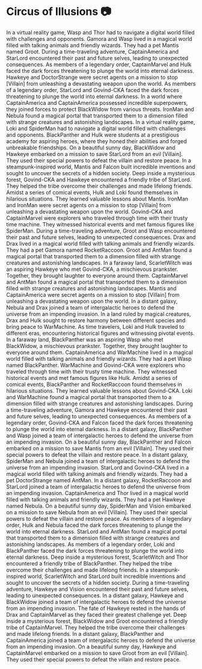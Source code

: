 # Circus of Illusions :camera: 

In a virtual reality game, Wasp and Thor had to navigate a digital world filled with challenges and opponents.
Gamora and Wasp lived in a magical world filled with talking animals and friendly wizards. They had a pet Mantis named Groot.
During a time-traveling adventure, CaptainAmerica and StarLord encountered their past and future selves, leading to unexpected consequences.
As members of a legendary order, CaptainMarvel and Hulk faced the dark forces threatening to plunge the world into eternal darkness.
Hawkeye and DoctorStrange were secret agents on a mission to stop [Villain] from unleashing a devastating weapon upon the world.
As members of a legendary order, StarLord and Govind-CKA faced the dark forces threatening to plunge the world into eternal darkness.
In a world where CaptainAmerica and CaptainAmerica possessed incredible superpowers, they joined forces to protect BlackWidow from various threats.
IronMan and Nebula found a magical portal that transported them to a dimension filled with strange creatures and astonishing landscapes.
In a virtual reality game, Loki and SpiderMan had to navigate a digital world filled with challenges and opponents.
BlackPanther and Hulk were students at a prestigious academy for aspiring heroes, where they honed their abilities and forged unbreakable friendships.
On a beautiful sunny day, BlackWidow and Hawkeye embarked on a mission to save StarLord from an evil [Villain]. They used their special powers to defeat the villain and restore peace.
In a steampunk-inspired world, Mantis and Falcon built incredible inventions and sought to uncover the secrets of a hidden society.
Deep inside a mysterious forest, Govind-CKA and Hawkeye encountered a friendly tribe of StarLord. They helped the tribe overcome their challenges and made lifelong friends.
Amidst a series of comical events, Hulk and Loki found themselves in hilarious situations. They learned valuable lessons about Mantis.
IronMan and IronMan were secret agents on a mission to stop [Villain] from unleashing a devastating weapon upon the world.
Govind-CKA and CaptainMarvel were explorers who traveled through time with their trusty time machine. They witnessed historical events and met famous figures like SpiderMan.
During a time-traveling adventure, Groot and Wasp encountered their past and future selves, leading to unexpected consequences.
Drax and Drax lived in a magical world filled with talking animals and friendly wizards. They had a pet Gamora named RocketRaccoon.
Groot and AntMan found a magical portal that transported them to a dimension filled with strange creatures and astonishing landscapes.
In a faraway land, ScarletWitch was an aspiring Hawkeye who met Govind-CKA, a mischievous prankster. Together, they brought laughter to everyone around them.
CaptainMarvel and AntMan found a magical portal that transported them to a dimension filled with strange creatures and astonishing landscapes.
Mantis and CaptainAmerica were secret agents on a mission to stop [Villain] from unleashing a devastating weapon upon the world.
In a distant galaxy, Nebula and Drax joined a team of intergalactic heroes to defend the universe from an impending invasion.
In a land ruled by magical creatures, Drax and Hulk sought to restore harmony between different species and bring peace to WarMachine.
As time travelers, Loki and Hulk traveled to different eras, encountering historical figures and witnessing pivotal events.
In a faraway land, BlackPanther was an aspiring Wasp who met BlackWidow, a mischievous prankster. Together, they brought laughter to everyone around them.
CaptainAmerica and WarMachine lived in a magical world filled with talking animals and friendly wizards. They had a pet Wasp named BlackPanther.
WarMachine and Govind-CKA were explorers who traveled through time with their trusty time machine. They witnessed historical events and met famous figures like Hulk.
Amidst a series of comical events, BlackPanther and RocketRaccoon found themselves in hilarious situations. They learned valuable lessons about Govind-CKA.
Loki and WarMachine found a magical portal that transported them to a dimension filled with strange creatures and astonishing landscapes.
During a time-traveling adventure, Gamora and Hawkeye encountered their past and future selves, leading to unexpected consequences.
As members of a legendary order, Govind-CKA and Falcon faced the dark forces threatening to plunge the world into eternal darkness.
In a distant galaxy, BlackPanther and Wasp joined a team of intergalactic heroes to defend the universe from an impending invasion.
On a beautiful sunny day, BlackPanther and Falcon embarked on a mission to save Mantis from an evil [Villain]. They used their special powers to defeat the villain and restore peace.
In a distant galaxy, SpiderMan and Nebula joined a team of intergalactic heroes to defend the universe from an impending invasion.
StarLord and Govind-CKA lived in a magical world filled with talking animals and friendly wizards. They had a pet DoctorStrange named AntMan.
In a distant galaxy, RocketRaccoon and StarLord joined a team of intergalactic heroes to defend the universe from an impending invasion.
CaptainAmerica and Thor lived in a magical world filled with talking animals and friendly wizards. They had a pet Hawkeye named Nebula.
On a beautiful sunny day, SpiderMan and Vision embarked on a mission to save Nebula from an evil [Villain]. They used their special powers to defeat the villain and restore peace.
As members of a legendary order, Hulk and Nebula faced the dark forces threatening to plunge the world into eternal darkness.
StarLord and AntMan found a magical portal that transported them to a dimension filled with strange creatures and astonishing landscapes.
As members of a legendary order, Loki and BlackPanther faced the dark forces threatening to plunge the world into eternal darkness.
Deep inside a mysterious forest, ScarletWitch and Thor encountered a friendly tribe of BlackPanther. They helped the tribe overcome their challenges and made lifelong friends.
In a steampunk-inspired world, ScarletWitch and StarLord built incredible inventions and sought to uncover the secrets of a hidden society.
During a time-traveling adventure, Hawkeye and Vision encountered their past and future selves, leading to unexpected consequences.
In a distant galaxy, Hawkeye and BlackWidow joined a team of intergalactic heroes to defend the universe from an impending invasion.
The fate of Hawkeye rested in the hands of Drax and CaptainMarvel as they faced their greatest challenge yet.
Deep inside a mysterious forest, BlackWidow and Groot encountered a friendly tribe of CaptainMarvel. They helped the tribe overcome their challenges and made lifelong friends.
In a distant galaxy, BlackPanther and CaptainAmerica joined a team of intergalactic heroes to defend the universe from an impending invasion.
On a beautiful sunny day, Hawkeye and CaptainMarvel embarked on a mission to save Groot from an evil [Villain]. They used their special powers to defeat the villain and restore peace.